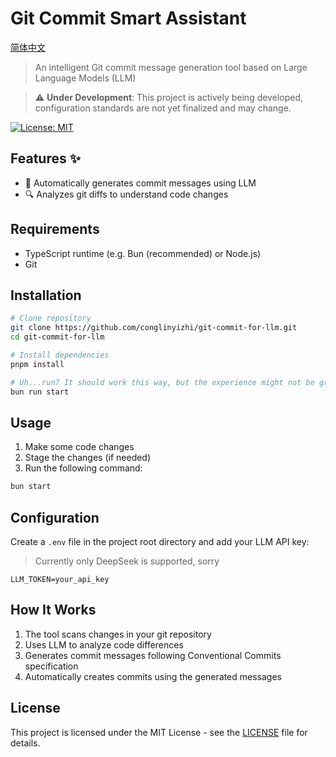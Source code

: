 # Git Commit Smart Assistant

[简体中文](./readme-zh_cn.md)

> An intelligent Git commit message generation tool based on Large Language Models (LLM)

> ⚠️ **Under Development**: This project is actively being developed, configuration standards are not yet finalized and may change.

[![License: MIT](https://img.shields.io/badge/License-MIT-yellow.svg)](https://opensource.org/licenses/MIT)

## Features ✨

- 🤖 Automatically generates commit messages using LLM
- 🔍 Analyzes git diffs to understand code changes

## Requirements

- TypeScript runtime (e.g. Bun (recommended) or Node.js)
- Git

## Installation

```bash
# Clone repository
git clone https://github.com/conglinyizhi/git-commit-for-llm.git
cd git-commit-for-llm

# Install dependencies
pnpm install

# Uh...run? It should work this way, but the experience might not be great
bun run start
```

## Usage

1. Make some code changes
2. Stage the changes (if needed)
3. Run the following command:

```bash
bun start
```

## Configuration

Create a `.env` file in the project root directory and add your LLM API key:

> Currently only DeepSeek is supported, sorry

```env
LLM_TOKEN=your_api_key
```

## How It Works

1. The tool scans changes in your git repository
2. Uses LLM to analyze code differences
3. Generates commit messages following Conventional Commits specification
4. Automatically creates commits using the generated messages

## License

This project is licensed under the MIT License - see the [LICENSE](LICENSE) file for details.
